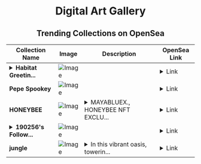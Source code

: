 <div align="center">

# Digital Art Gallery

## Trending Collections on OpenSea

| Collection Name                       | Image                                                                                     | Description                       | OpenSea Link                                                                                          |
|---------------------------------------|-------------------------------------------------------------------------------------------|-----------------------------------|--------------------------------------------------------------------------------------------------------|
| **<details><summary>Habitat Greetin...</summary>Habitat Greetings</details>** | ![Image](https://i.seadn.io/s/raw/files/ad490df710e1398c2a4a3781b1883667.jpg?w=500&auto=format?w=200&auto=format) |  | <details><summary>Link</summary>[Habitat Greetings](https://opensea.io/collection/habitat-greetings)</details> |
| **Pepe Spookey** | ![Image](https://i.seadn.io/s/raw/files/6b115a9270aabe52d78f3b6c003a461f.png?w=500&auto=format?w=200&auto=format) |  | <details><summary>Link</summary>[Pepe Spookey](https://opensea.io/collection/pepe-spookey)</details> |
| **HONEYBEE** | ![Image](https://i.seadn.io/s/raw/files/dfb80d61cd9dde2e3de2a864f89ab214.jpg?w=500&auto=format?w=200&auto=format) | <details><summary>MAYABLUEX., HONEYBEE NFT EXCLU...</summary>MAYABLUEX., HONEYBEE NFT EXCLUSIVE.</details> | <details><summary>Link</summary>[HONEYBEE](https://opensea.io/collection/honeybee-7)</details> |
| **<details><summary>190256's Follow...</summary>190256's Follower</details>** | ![Image](https://i.seadn.io/s/raw/files/19f9f090920392cc3650cbdf4361755b.png?w=500&auto=format?w=200&auto=format) |  | <details><summary>Link</summary>[190256's Follower](https://opensea.io/collection/190256-s-follower)</details> |
| **jungle** | ![Image](https://i.seadn.io/s/raw/files/f4596f2418013e40a6ab624c8fc8f21d.png?w=500&auto=format?w=200&auto=format) | <details><summary>In this vibrant oasis, towerin...</summary>In this vibrant oasis, towering ferns and flowering vines writhe together, as sleek tropical birds flit through sun-dappled shadows, and iridescent butterflies dance above the forest floor, alive with ancient magic where majestic panthers prowl, their eme</details> | <details><summary>Link</summary>[jungle](https://opensea.io/collection/jungle-123)</details> |

</div>